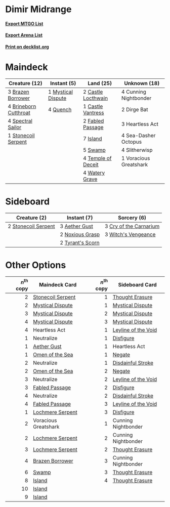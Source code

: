 # Dimir Midrange

#### [Export MTGO List](../collection/Dimir%20Midrange/Dimir%20Midrange.txt)
#### [Export Arena List](../collection/Dimir%20Midrange/Dimir%20Midrange_arena.txt)
#### [Print on decklist.org](http://decklist.org/?deckmain=3%09Brazen%20Borrower%0A4%09Brineborn%20Cutthroat%0A2%09Castle%20Locthwain%0A1%09Castle%20Vantress%0A4%09Cunning%20Nightbonder%0A2%09Dirge%20Bat%0A2%09Fabled%20Passage%0A3%09Heartless%20Act%0A7%09Island%0A1%09Mystical%20Dispute%0A4%09Quench%0A4%09Sea-Dasher%20Octopus%0A4%09Slitherwisp%0A4%09Spectral%20Sailor%0A1%09Stonecoil%20Serpent%0A5%09Swamp%0A4%09Temple%20of%20Deceit%0A1%09Voracious%20Greatshark%0A4%09Watery%20Grave&deckside=3%09Aether%20Gust%0A3%09Cry%20of%20the%20Carnarium%0A2%09Noxious%20Grasp%0A2%09Stonecoil%20Serpent%0A2%09Tyrant's%20Scorn%0A3%09Witch's%20Vengeance)
# Maindeck

|                                         Creature (12)                                          |                                         Instant (5)                                         |                                          Land (25)                                          |     Unknown (18)     |
|------------------------------------------------------------------------------------------------|---------------------------------------------------------------------------------------------|---------------------------------------------------------------------------------------------|----------------------|
|3 [Brazen Borrower](http://gatherer.wizards.com/Pages/Card/Details.aspx?multiverseid=473001)    |1 [Mystical Dispute](http://gatherer.wizards.com/Pages/Card/Details.aspx?multiverseid=473020)|2 [Castle Locthwain](http://gatherer.wizards.com/Pages/Card/Details.aspx?multiverseid=473203)|4 Cunning Nightbonder |
|4 [Brineborn Cutthroat](http://gatherer.wizards.com/Pages/Card/Details.aspx?multiverseid=466804)|4 [Quench](http://gatherer.wizards.com/Pages/Card/Details.aspx?multiverseid=457192)          |1 [Castle Vantress](http://gatherer.wizards.com/Pages/Card/Details.aspx?multiverseid=473204) |2 Dirge Bat           |
|4 [Spectral Sailor](http://gatherer.wizards.com/Pages/Card/Details.aspx?multiverseid=466830)    |                                                                                             |2 [Fabled Passage](http://gatherer.wizards.com/Pages/Card/Details.aspx?multiverseid=473206)  |3 Heartless Act       |
|1 [Stonecoil Serpent](http://gatherer.wizards.com/Pages/Card/Details.aspx?multiverseid=473197)  |                                                                                             |7 [Island](http://gatherer.wizards.com/Pages/Card/Details.aspx?multiverseid=439857)          |4 Sea-Dasher Octopus  |
|                                                                                                |                                                                                             |5 [Swamp](http://gatherer.wizards.com/Pages/Card/Details.aspx?multiverseid=439858)           |4 Slitherwisp         |
|                                                                                                |                                                                                             |4 [Temple of Deceit](http://gatherer.wizards.com/Pages/Card/Details.aspx?multiverseid=373734)|1 Voracious Greatshark|
|                                                                                                |                                                                                             |4 [Watery Grave](http://gatherer.wizards.com/Pages/Card/Details.aspx?multiverseid=405114)    |                      |


# Sideboard

|                                         Creature (2)                                         |                                        Instant (7)                                        |                                           Sorcery (6)                                           |
|----------------------------------------------------------------------------------------------|-------------------------------------------------------------------------------------------|-------------------------------------------------------------------------------------------------|
|2 [Stonecoil Serpent](http://gatherer.wizards.com/Pages/Card/Details.aspx?multiverseid=473197)|3 [Aether Gust](http://gatherer.wizards.com/Pages/Card/Details.aspx?multiverseid=466796)   |3 [Cry of the Carnarium](http://gatherer.wizards.com/Pages/Card/Details.aspx?multiverseid=457214)|
|                                                                                              |2 [Noxious Grasp](http://gatherer.wizards.com/Pages/Card/Details.aspx?multiverseid=466864) |3 [Witch's Vengeance](http://gatherer.wizards.com/Pages/Card/Details.aspx?multiverseid=473073)   |
|                                                                                              |2 [Tyrant's Scorn](http://gatherer.wizards.com/Pages/Card/Details.aspx?multiverseid=461152)|                                                                                                 |


# Other Options

|*n*<sup>th</sup> copy|                                       Maindeck Card                                        |*n*<sup>th</sup> copy|                                        Sideboard Card                                        |
|--------------------:|--------------------------------------------------------------------------------------------|--------------------:|----------------------------------------------------------------------------------------------|
|                    2|[Stonecoil Serpent](http://gatherer.wizards.com/Pages/Card/Details.aspx?multiverseid=473197)|                    1|[Thought Erasure](http://gatherer.wizards.com/Pages/Card/Details.aspx?multiverseid=452956)    |
|                    2|[Mystical Dispute](http://gatherer.wizards.com/Pages/Card/Details.aspx?multiverseid=473020) |                    1|[Mystical Dispute](http://gatherer.wizards.com/Pages/Card/Details.aspx?multiverseid=473020)   |
|                    3|[Mystical Dispute](http://gatherer.wizards.com/Pages/Card/Details.aspx?multiverseid=473020) |                    2|[Mystical Dispute](http://gatherer.wizards.com/Pages/Card/Details.aspx?multiverseid=473020)   |
|                    4|[Mystical Dispute](http://gatherer.wizards.com/Pages/Card/Details.aspx?multiverseid=473020) |                    3|[Mystical Dispute](http://gatherer.wizards.com/Pages/Card/Details.aspx?multiverseid=473020)   |
|                    4|Heartless Act                                                                               |                    1|[Leyline of the Void](http://gatherer.wizards.com/Pages/Card/Details.aspx?multiverseid=107682)|
|                    1|Neutralize                                                                                  |                    1|[Disfigure](http://gatherer.wizards.com/Pages/Card/Details.aspx?multiverseid=442076)          |
|                    1|[Aether Gust](http://gatherer.wizards.com/Pages/Card/Details.aspx?multiverseid=466796)      |                    1|Heartless Act                                                                                 |
|                    1|[Omen of the Sea](http://gatherer.wizards.com/Pages/Card/Details.aspx?multiverseid=476309)  |                    1|[Negate](http://gatherer.wizards.com/Pages/Card/Details.aspx?multiverseid=423707)             |
|                    2|Neutralize                                                                                  |                    1|[Disdainful Stroke](http://gatherer.wizards.com/Pages/Card/Details.aspx?multiverseid=420705)  |
|                    2|[Omen of the Sea](http://gatherer.wizards.com/Pages/Card/Details.aspx?multiverseid=476309)  |                    2|[Negate](http://gatherer.wizards.com/Pages/Card/Details.aspx?multiverseid=423707)             |
|                    3|Neutralize                                                                                  |                    2|[Leyline of the Void](http://gatherer.wizards.com/Pages/Card/Details.aspx?multiverseid=107682)|
|                    3|[Fabled Passage](http://gatherer.wizards.com/Pages/Card/Details.aspx?multiverseid=473206)   |                    2|[Disfigure](http://gatherer.wizards.com/Pages/Card/Details.aspx?multiverseid=442076)          |
|                    4|Neutralize                                                                                  |                    2|[Disdainful Stroke](http://gatherer.wizards.com/Pages/Card/Details.aspx?multiverseid=420705)  |
|                    4|[Fabled Passage](http://gatherer.wizards.com/Pages/Card/Details.aspx?multiverseid=473206)   |                    3|[Leyline of the Void](http://gatherer.wizards.com/Pages/Card/Details.aspx?multiverseid=107682)|
|                    1|[Lochmere Serpent](http://gatherer.wizards.com/Pages/Card/Details.aspx?multiverseid=473157) |                    3|[Disfigure](http://gatherer.wizards.com/Pages/Card/Details.aspx?multiverseid=442076)          |
|                    2|Voracious Greatshark                                                                        |                    1|Cunning Nightbonder                                                                           |
|                    2|[Lochmere Serpent](http://gatherer.wizards.com/Pages/Card/Details.aspx?multiverseid=473157) |                    2|Cunning Nightbonder                                                                           |
|                    3|[Lochmere Serpent](http://gatherer.wizards.com/Pages/Card/Details.aspx?multiverseid=473157) |                    2|[Thought Erasure](http://gatherer.wizards.com/Pages/Card/Details.aspx?multiverseid=452956)    |
|                    4|[Brazen Borrower](http://gatherer.wizards.com/Pages/Card/Details.aspx?multiverseid=473001)  |                    3|Cunning Nightbonder                                                                           |
|                    6|[Swamp](http://gatherer.wizards.com/Pages/Card/Details.aspx?multiverseid=439858)            |                    3|[Thought Erasure](http://gatherer.wizards.com/Pages/Card/Details.aspx?multiverseid=452956)    |
|                    8|[Island](http://gatherer.wizards.com/Pages/Card/Details.aspx?multiverseid=439857)           |                    4|[Thought Erasure](http://gatherer.wizards.com/Pages/Card/Details.aspx?multiverseid=452956)    |
|                   10|[Island](http://gatherer.wizards.com/Pages/Card/Details.aspx?multiverseid=439857)           |                     |                                                                                              |
|                    9|[Island](http://gatherer.wizards.com/Pages/Card/Details.aspx?multiverseid=439857)           |                     |                                                                                              |

